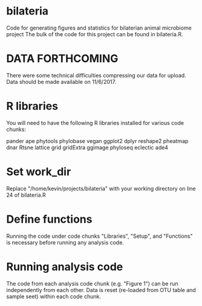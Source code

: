 # bilateria
Code for generating figures and statistics for bilaterian animal microbiome project
The bulk of the code for this project can be found in bilateria.R.

# DATA FORTHCOMING
There were some technical difficulties compressing our data for upload.  Data should be made available on 11/6/2017.

# R libraries
You will need to have the following R libraries installed for various code chunks:

pander
ape
phytools
phylobase
vegan
ggplot2
dplyr
reshape2
pheatmap
dnar
Rtsne
lattice
grid
gridExtra
ggimage
phyloseq
eclectic
ade4

# Set work_dir
Replace "/home/kevin/projects/bilateria" with your working directory on line 24 of bilateria.R

# Define functions
Running the code under code chunks "Libraries", "Setup", and "Functions" is necessary before running any analysis code.

# Running analysis code
The code from each analysis code chunk (e.g. "Figure 1") can be run independently from each other.  Data is reset (re-loaded from OTU table and sample seet) within each code chunk.
